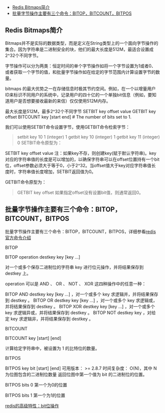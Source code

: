 - [Redis Bitmaps简介](#Redis-Bitmaps简介)
- [批量字节操作主要有三个命令：BITOP，BITCOUNT，BITPOS](#批量字节操作主要有三个命令：BITOP，BITCOUNT，BITPOS)



## Redis Bitmaps简介
Bitmaps并不是实际的数据类型，而是定义在String类型上的一个面向字节操作的集合。因为字符串是二进制安全的块，他们的最大长度是512M，最适合设置成2^32个不同字节。

字节操作可以分为两类：恒定时间的单个字节操作如将一个字节设置为1或者0、或者获取一个字节的值，和批量字节操作如在给定的字节范围内计算设置字节的数量。

bitmaps 的最大优势之一在存储信息时极其节约空间。例如，在一个以增量用户ID来标识不同用户的系统中，记录用户的四十亿的一个单独bit信息（例如，要知道用户是否想要接收最新的来信）仅仅使用512M内存。


最大长度是512M，最多2^32个不同字节
SETBIT key offset value
GETBIT key offset
BITCOUNT key [start end] # The number of bits set to 1.


我们可以使用SETBIT命令设置字节，使用GETBIT命令检索字节：

>setbit key 10 1
(integer) 1
>getbit key 10
(integer) 1
>getbit key 11
(integer) 0
SETBIT命令原型为：

SETBIT key offset value
注：如果key不存，则创建key(赋于默认字符串)。key对应的字符串值的长度是可以增加的，以确保字符串可以在offset位置持有一个bit位，offset参数必须大于等于0，小于2^32。当offset值大于key对应字符串值长度时，字符串值长度增加，SETBIT返回值为0。

GETBIT命令原型为：

>GETBIT key offset
如果指定offset没有设置bit值，则通常返回0。




## 批量字节操作主要有三个命令：BITOP，BITCOUNT，BITPOS

批量字节操作主要有三个命令：BITOP，BITCOUNT，BITPOS，详细参看[redis官方命令介绍](https://redis.io/commands/bitop)


BITOP

BITOP operation destkey key [key ...]

对一个或多个保存二进制位的字符串 key 进行位元操作，并将结果保存到 destkey 上。

operation 可以是 AND 、 OR 、 NOT 、 XOR 这四种操作中的任意一种：

BITOP AND destkey key [key ...] ，对一个或多个 key 求逻辑并，并将结果保存到 destkey 。
BITOP OR destkey key [key ...] ，对一个或多个 key 求逻辑或，并将结果保存到 destkey 。
BITOP XOR destkey key [key ...] ，对一个或多个 key 求逻辑异或，并将结果保存到 destkey 。
BITOP NOT destkey key ，对给定 key 求逻辑非，并将结果保存到 destkey 。




BITCOUNT

BITCOUNT key [start] [end]

计算给定字符串中，被设置为 1 的比特位的数量。




BITPOS

BITPOS key bit [start] [end]
可用版本： >= 2.8.7
时间复杂度： O(N)，其中 N 为位图包含的二进制位数量
返回位图中第一个值为 bit 的二进制位的位置。

BITPOS bits 0   第一个为0的位置

BITPOS bits 1   第一个为1的位置




[redis的高级特性：bit位操作](https://www.toutiao.com/i6767642839267410445)

